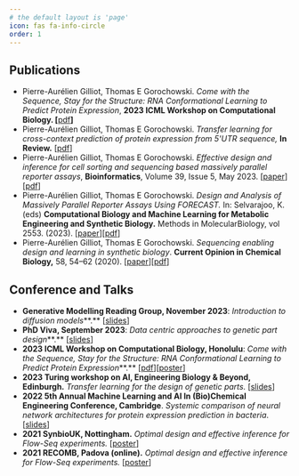 ```yaml
---
# the default layout is 'page'
icon: fas fa-info-circle
order: 1
---
```



## Publications

- Pierre-Aurélien Gilliot, Thomas E Gorochowski. *Come with the Sequence, Stay for the Structure: RNA Conformational Learning to Predict Protein Expression*, **2023 ICML Workshop on Computational Biology. [**[pdf](https://www.overleaf.com/read/vkwgctjghsfj)**]**
- Pierre-Aurélien Gilliot, Thomas E Gorochowski. *Transfer learning for cross-context prediction of protein expression from 5'UTR sequence,* **In Review.** [[pdf](https://www.overleaf.com/read/ppypbhrfjmzb)]
- Pierre-Aurélien Gilliot, Thomas E Gorochowski. *Effective design and inference for cell sorting and sequencing based massively parallel reporter assays*, **Bioinformatics**, Volume 39, Issue 5, May 2023. [[paper](https://academic.oup.com/bioinformatics/article/39/5/btad277/7135834?login=false)][[pdf](https://drive.google.com/file/d/1ThL-McI0B9LbDNLuMuyracbR6NaWVYvG/view?usp=drive_link)]
- Pierre-Aurélien Gilliot, Thomas E Gorochowski. *Design and Analysis of Massively Parallel Reporter Assays Using FORECAST.* In: Selvarajoo, K. (eds) **Computational Biology and Machine Learning for Metabolic Engineering and Synthetic Biology.** Methods in MolecularBiology, vol 2553. (2023). [[paper](https://link.springer.com/protocol/10.1007/978-1-0716-2617-7_3)][[pdf](https://drive.google.com/file/d/19JkDmf9YncBFYYkCAN7uEd91hepyLOCp/view?usp=drive_link)]
- Pierre-Aurélien Gilliot, Thomas E Gorochowski. *Sequencing enabling design and learning in synthetic biology*. **Current Opinion in Chemical Biology,** 58, 54–62 (2020). [[paper](https://www.sciencedirect.com/science/article/pii/S1367593120300855)][[pdf](https://drive.google.com/file/d/1OJIk1h74ZBPAk9wRvSTTB2aOoTkHhs70/view?usp=drive_link)]


## Conference and Talks

- **Generative Modelling Reading Group, November 2023**: *Introduction to diffusion models***.** [[slides](https://drive.google.com/file/d/1eGPCnC6TLDBQ8HtAZdasCG4llyp06nqq/view?usp=drive_link)]
- **PhD Viva, September 2023**: *Data centric approaches to
genetic part design***.** [[slides](https://drive.google.com/file/d/1i_YxrLaZF3zhQvZNedBniDtcBcEjwIpe/view?usp=sharing)]
- **2023 ICML Workshop on Computational Biology, Honolulu**: *Come with the Sequence, Stay for the Structure: RNA Conformational Learning to Predict Protein Expression***.** [[pdf](https://www.overleaf.com/read/vkwgctjghsfj)][[poster](https://drive.google.com/file/d/1Mh5Jm7uenwpeCEQJi0mEwvdH9aw_Vwz5/view?usp=drive_link)]
- **2023 Turing workshop on AI, Engineering Biology & Beyond, Edinburgh.** *Transfer learning for the design of genetic parts.* [[slides](https://drive.google.com/file/d/1chf68Tc12yDhc1YMSXWbeqouCL3mZ0KP/view?usp=drive_link)]
- **2022 5th Annual Machine Learning and AI In (Bio)Chemical Engineering Conference, Cambridge**.  *Systemic comparison of neural network architectures for protein expression prediction in bacteria*. [[slides](https://drive.google.com/file/d/1UMG6e6NJ5A2RucZss7uEXjndsSm6VPBe/view?usp=drive_link)]
- **2021 SynbioUK, Nottingham.** *Optimal design and effective inference for Flow-Seq experiments.* [[poster](https://drive.google.com/file/d/1lcuxzHDzlbXzYK4GboDsam9OWp5JP1VJ/view?usp=drive_link)]
- **2021 RECOMB, Padova (online).** *Optimal design and effective inference for Flow-Seq experiments.* [[poster](https://drive.google.com/file/d/1lcuxzHDzlbXzYK4GboDsam9OWp5JP1VJ/view?usp=drive_link)]